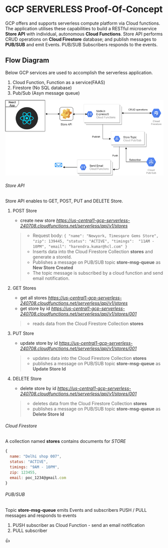 # GCP SERVERLESS Proof-Of-Concept

GCP offers and supports serverless compute platform via Cloud functions. 
The application utilises these capabilities to build a RESTful microservice **Store API** with individual, autonomous **Cloud Functions**. Store API performs CRUD operations on **Cloud Firestore** database; and publish messages to **PUB/SUB** and emit Events. PUB/SUB Subscribers responds to the events.

## Flow Diagram 
Below GCP services are used to accomplish the serverless application.
1. Cloud Function, Function as a service(FAAS)
1. Firestore (No SQL database)
1. Pub/Sub (Asyn message queue)

![Serverless App Architecture](https://github.com/hjadon27/Designs/blob/master/gcp_serverless.png)


###### Store API
Store API enables to GET, POST, PUT and DELETE Store.
1. POST Store
   - create new store *https://us-central1-gcp-serverless-240708.cloudfunctions.net/serverless/api/v1/stores*
   >  - Request body:
        ```{
               "name": "Newyork, Timesqare Gems Store",
               "zip": 139445,
               "status": "ACTIVE",
               "timings":  "11AM - 10PM",
               "email": "harendra.kumar@hcl.com"
            }
         ```
   >  - Inserts data into the Cloud Firestore Collection **__stores__** and generate a storeId.
   >  - Publishes a message on PUB/SUB topic **__store-msg-queue__** as **New Store Created**
   >  - The topic message is subscribed by a cloud function and send email notification.
   
2. GET Stores
   - get all stores *https://us-central1-gcp-serverless-240708.cloudfunctions.net/serverless/api/v1/stores*
   - get store by id *https://us-central1-gcp-serverless-240708.cloudfunctions.net/serverless/api/v1/stores/001*
   > - reads data from the Cloud Firestore Collection **__stores__**
   
3. PUT Store
   - update store by id *https://us-central1-gcp-serverless-240708.cloudfunctions.net/serverless/api/v1/stores/001*
   >  - updates data into the Cloud Firestore Collection **__stores__**
   >  - publishes a message on PUB/SUB topic **__store-msg-queue__** as **Update Store Id**
   
4. DELETE Store
   - delete store by id *https://us-central1-gcp-serverless-240708.cloudfunctions.net/serverless/api/v1/stores/001*
   >  - deletes data from the Cloud Firestore Collection **__stores__**
   >  - publishes a message on PUB/SUB topic **__store-msg-queue__** as **Delete Store Id**

###### Cloud Firestore
A collection named **__stores__** contains documents for *STORE* 
``` javascript
{
  name: "Delhi shop 007",
  status: "ACTIVE",
  timings: "9AM - 10PM",
  zip: 123455,
  email: poc_1234@gmail.com
}

```

###### PUB/SUB
Topic **__store-msg-queue__** emits Events and subscribers PUSH / PULL messages and responds to events
1. PUSH subscriber as Cloud Function - send an email notification
2. PULL subscriber

:+1:
